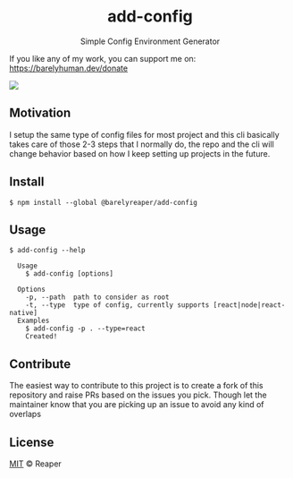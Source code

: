 <h1 align="center">add-config</h1>
<p align="center">Simple Config Environment Generator</p>

 If you like any of my work, you can support me on: https://barelyhuman.dev/donate

[![](https://img.shields.io/badge/license-mit-black?style=for-the-badge)](LICENSE)



## Motivation 

I setup the same type of config files for most project and this cli basically takes care of those 2-3 steps that I normally do, 
the repo and the cli will change behavior based on how I keep setting up projects in the future.

## Install

```
$ npm install --global @barelyreaper/add-config
```

## Usage

```
$ add-config --help

  Usage
    $ add-config [options]

  Options
    -p, --path  path to consider as root
    -t, --type  type of config, currently supports [react|node|react-native]
  Examples
    $ add-config -p . --type=react
    Created!
```



## Contribute 

The easiest way to contribute to this project is to create a fork of this repository and raise PRs based on the issues you pick. Though let the maintainer know that you are picking up an issue to avoid any kind of overlaps

## License 

[MIT](LICENSE) &copy; Reaper